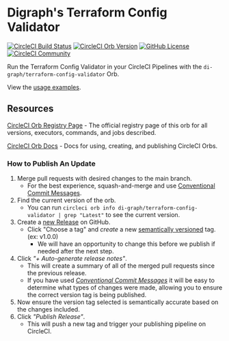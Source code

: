 # Digraph's Terraform Config Validator


[![CircleCI Build Status](https://circleci.com/gh/di-graph/terraform-config-validator-orb.svg?style=shield "CircleCI Build Status")](https://circleci.com/gh/di-graph/terraform-config-validator-orb) [![CircleCI Orb Version](https://badges.circleci.com/orbs/di-graph/terraform-config-validator.svg)](https://circleci.com/orbs/registry/orb/di-graph/terraform-config-validator) [![GitHub License](https://img.shields.io/badge/license-MIT-lightgrey.svg)](https://raw.githubusercontent.com/di-graph/terraform-config-validator-orb/master/LICENSE) [![CircleCI Community](https://img.shields.io/badge/community-CircleCI%20Discuss-343434.svg)](https://discuss.circleci.com/c/ecosystem/orbs)

Run the Terraform Config Validator in your CircleCI Pipelines with the `di-graph/terraform-config-validator` Orb.

View the [usage examples](https://circleci.com/developer/orbs/orb/di-graph/terraform-config-validator#usage-examples).
## Resources

[CircleCI Orb Registry Page](https://circleci.com/orbs/registry/orb/di-graph/terraform-config-validator) - The official registry page of this orb for all versions, executors, commands, and jobs described.

[CircleCI Orb Docs](https://circleci.com/docs/2.0/orb-intro/#section=configuration) - Docs for using, creating, and publishing CircleCI Orbs.

### How to Publish An Update
1. Merge pull requests with desired changes to the main branch.
    - For the best experience, squash-and-merge and use [Conventional Commit Messages](https://conventionalcommits.org/).
2. Find the current version of the orb.
    - You can run `circleci orb info di-graph/terraform-config-validator | grep "Latest"` to see the current version.
3. Create a [new Release](https://github.com/di-graph/terraform-config-validator-orb/releases/new) on GitHub.
    - Click "Choose a tag" and _create_ a new [semantically versioned](http://semver.org/) tag. (ex: v1.0.0)
      - We will have an opportunity to change this before we publish if needed after the next step.
4.  Click _"+ Auto-generate release notes"_.
    - This will create a summary of all of the merged pull requests since the previous release.
    - If you have used _[Conventional Commit Messages](https://conventionalcommits.org/)_ it will be easy to determine what types of changes were made, allowing you to ensure the correct version tag is being published.
5. Now ensure the version tag selected is semantically accurate based on the changes included.
6. Click _"Publish Release"_.
    - This will push a new tag and trigger your publishing pipeline on CircleCI.
